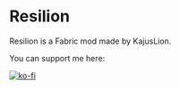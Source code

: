 # Resilion
Resilion is a Fabric mod made by KajusLion.

You can support me here:

[![ko-fi](https://ko-fi.com/img/githubbutton_sm.svg)](https://ko-fi.com/U7U4KV4YZ)
